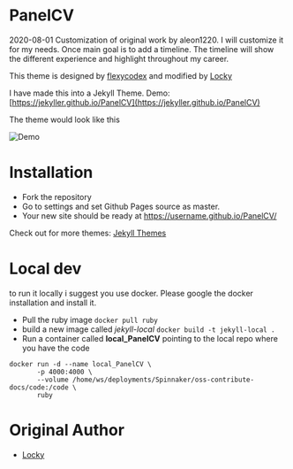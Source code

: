 # PanelCV
2020-08-01
Customization of original work by aleon1220. I will customize it for my needs.
Once main goal is to add a timeline. The timeline will show the different experience and highlight throughout my career.

This theme is designed by [flexycodex](https://themeforest.net/item/flexyvcard-responsive-vcard-template-/7158750) and modified by [Locky](https://github.com/junlulocky)

I have made this into a Jekyll Theme. Demo: [https://jekyller.github.io/PanelCV](https://jekyller.github.io/PanelCV)

The theme would look like this 

![Demo](/images/demo.png)


# Installation

- Fork the repository
- Go to settings and set Github Pages source as master.
- Your new site should be ready at https://username.github.io/PanelCV/

Check out for more themes: [Jekyll Themes](http://jekylltheme.org)

# Local dev
to run it locally i suggest you use docker. Please google the docker installation and install it.

- Pull the ruby image
`docker pull ruby`
- build a new image called *jekyll-local*
`docker build -t jekyll-local .`
- Run a container called **local_PanelCV** pointing to the local repo where you have the code

```
docker run -d --name local_PanelCV \
       -p 4000:4000 \
       --volume /home/ws/deployments/Spinnaker/oss-contribute-docs/code:/code \
       ruby
```


# Original Author

- [Locky](https://github.com/junlulocky)